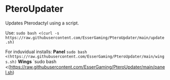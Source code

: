 # PteroUpdater
Updates Pterodactyl using a script.

Use: `sudo bash <(curl -s https://raw.githubusercontent.com/EsserGaming/PteroUpdater/main/update.sh)`

For induvidual installs:
**Panel** `sudo bash <(https://raw.githubusercontent.com/EsserGaming/PteroUpdater/main/wings.sh)`
**Wings** `sudo bash <(https://raw.githubusercontent.com/EsserGaming/PteroUpdater/main/panel.sh)
